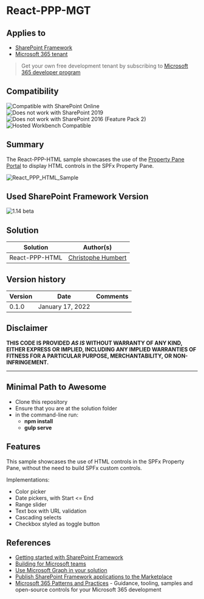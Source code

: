 # React-PPP-MGT

## Applies to

- [SharePoint Framework](https://aka.ms/spfx)
- [Microsoft 365 tenant](https://docs.microsoft.com/en-us/sharepoint/dev/spfx/set-up-your-developer-tenant)

> Get your own free development tenant by subscribing to [Microsoft 365 developer program](http://aka.ms/o365devprogram)

## Compatibility

![Compatible with SharePoint Online](https://img.shields.io/badge/SharePoint%20Online-Compatible-green.svg)
![Does not work with SharePoint 2019](https://img.shields.io/badge/SharePoint%20Server%202019-Incompatible-red.svg "SharePoint Server 2019 requires SPFx 1.4.1 or lower")
![Does not work with SharePoint 2016 (Feature Pack 2)](https://img.shields.io/badge/SharePoint%20Server%202016%20(Feature%20Pack%202)-Incompatible-red.svg "SharePoint Server 2016 Feature Pack 2 requires SPFx 1.1")
![Hosted Workbench Compatible](https://img.shields.io/badge/Hosted%20Workbench-Compatible-green.svg)

## Summary

The React-PPP-HTML sample showcases the use of the [Property Pane Portal](https://www.npmjs.com/package/property-pane-portal) to display HTML controls in the SPFx Property Pane.

![React_PPP_HTML_Sample](assets/Images/React_PPP_HTML_Sample.png "React_PPP_HTML_Sample")

## Used SharePoint Framework Version

![1.14 beta](https://img.shields.io/badge/version-1.14-green.svg)

## Solution

Solution|Author(s)
--------|---------
React-PPP-HTML | [Christophe Humbert](https://github.com/PathToSharePoint)


## Version history

Version|Date|Comments
-------|----|--------
0.1.0|January 17, 2022|

## Disclaimer

**THIS CODE IS PROVIDED *AS IS* WITHOUT WARRANTY OF ANY KIND, EITHER EXPRESS OR IMPLIED, INCLUDING ANY IMPLIED WARRANTIES OF FITNESS FOR A PARTICULAR PURPOSE, MERCHANTABILITY, OR NON-INFRINGEMENT.**

---

## Minimal Path to Awesome

- Clone this repository
- Ensure that you are at the solution folder
- in the command-line run:
  - **npm install**
  - **gulp serve**

## Features

This sample showcases the use of HTML controls in the SPFx Property Pane, without the need to build SPFx custom controls.

Implementations:
- Color picker
- Date pickers, with Start <= End
- Range slider
- Text box with URL validation
- Cascading selects
- Checkbox styled as toggle button

## References

- [Getting started with SharePoint Framework](https://docs.microsoft.com/en-us/sharepoint/dev/spfx/set-up-your-developer-tenant)
- [Building for Microsoft teams](https://docs.microsoft.com/en-us/sharepoint/dev/spfx/build-for-teams-overview)
- [Use Microsoft Graph in your solution](https://docs.microsoft.com/en-us/sharepoint/dev/spfx/web-parts/get-started/using-microsoft-graph-apis)
- [Publish SharePoint Framework applications to the Marketplace](https://docs.microsoft.com/en-us/sharepoint/dev/spfx/publish-to-marketplace-overview)
- [Microsoft 365 Patterns and Practices](https://aka.ms/m365pnp) - Guidance, tooling, samples and open-source controls for your Microsoft 365 development